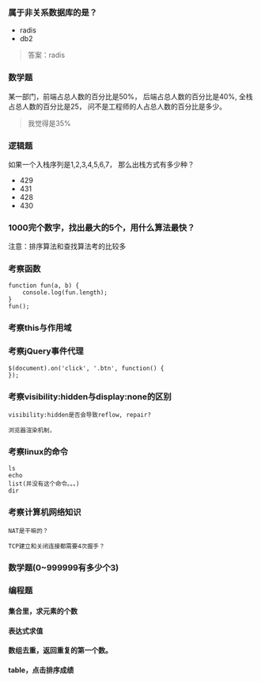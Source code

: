 ### 属于非关系数据库的是？ 

* radis
* db2

> 答案：radis 


### 数学题

某一部门，前端占总人数的百分比是50%， 后端占总人数的百分比是40%, 全栈占总人数的百分比是25， 问不是工程师的人占总人数的百分比是多少。

> 我觉得是35%

### 逻辑题

如果一个入栈序列是1,2,3,4,5,6,7， 那么出栈方式有多少种？

* 429
* 431
* 428
* 430

### 1000完个数字，找出最大的5个，用什么算法最快？

注意：排序算法和查找算法考的比较多

### 考察函数

```
function fun(a, b) {
	console.log(fun.length);
}
fun();
```

### 考察this与作用域

### 考察jQuery事件代理

```
$(document).on('click', '.btn', function() {
});
```

### 考察visibility:hidden与display:none的区别

```
visibility:hidden是否会导致reflow, repair?

浏览器渲染机制，
```

### 考察linux的命令

```
ls
echo
list(并没有这个命令。。。)
dir
```

### 考察计算机网络知识

```
NAT是干嘛的？

TCP建立和关闭连接都需要4次握手？
```

### 数学题(0~999999有多少个3)

### 编程题

#### 集合里，求元素的个数

#### 表达式求值

#### 数组去重，返回重复的第一个数。

#### table，点击排序成绩





